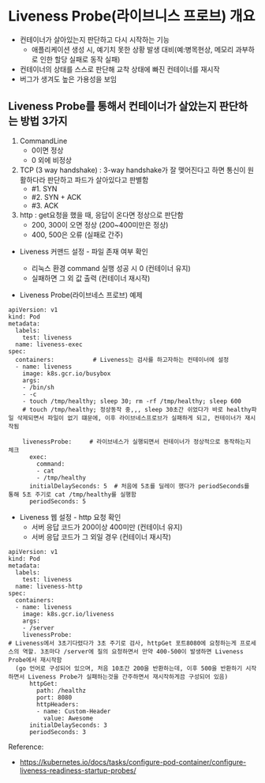 # Liveness Probe(라이브니스 프로브) 개요
- 컨테이너가 살아있는지 판단하고 다시 시작하는 기능
  - 애플리케이션 생성 시, 예기치 못한 상황 발생 대비(예:병목현상, 메모리 과부하로 인한 할당 실패로 동작 실패) 
- 컨테이너의 상태를 스스로 판단해 교착 상태에 빠진 컨테이너를 재시작
- 버그가 생겨도 높은 가용성을 보임

## Liveness Probe를 통해서 컨테이너가 살았는지 판단하는 방법 3가지
1. CommandLine
   - 0이면 정상
   - 0 외에 비정상
2. TCP (3 way handshake) : 3-way handshake가 잘 맺어진다고 하면 통신이 원활하다라 판단하고 파드가 살아있다고 판별함
   - #1. SYN
   - #2. SYN + ACK
   - #3. ACK
3. http : get요청을 했을 때, 응답이 온다면 정상으로 판단함
   - 200, 300이 오면 정상 (200~400미만은 정상)
   - 400, 500은 오류 (실패로 간주)


- Liveness 커맨드 설정 - 파일 존재 여부 확인
   - 리눅스 환경 command 실행 성공 시 0 (컨테이너 유지)
   - 실패하면 그 외 값 출력 (컨테이너 재시작)

- Liveness Probe(라이브네스 프로브) 예제
```
apiVersion: v1
kind: Pod
metadata:
  labels:
    test: liveness
  name: liveness-exec
spec:
  containers:           # Liveness는 검사를 하고자하는 컨테이너에 설정
  - name: liveness
    image: k8s.gcr.io/busybox
    args:
    - /bin/sh
    - -c
    - touch /tmp/healthy; sleep 30; rm -rf /tmp/healthy; sleep 600  
    # touch /tmp/healthy; 정상동작 중,,, sleep 30초간 쉬었다가 바로 healthy파일 삭제되면서 파일이 없기 떄문에, 이후 라이브네스프로브가 실패하게 되고, 컨테이너가 재시작됨
   
    livenessProbe:     # 라이브네스가 실행되면서 컨테이너가 정상적으로 동작하는지 체크
      exec:
        command:
        - cat
        - /tmp/healthy  
      initialDelaySeconds: 5  # 처음에 5초를 딜레이 했다가 periodSeconds를 통해 5초 주기로 cat /tmp/healthy를 실행함
      periodSeconds: 5
```


- Liveness 웹 설정 - http 요청 확인
   - 서버 응답 코드가 200이상 400미만 (컨테이너 유지)
   - 서버 응답 코드가 그 외일 경우 (컨테이너 재시작)

```
apiVersion: v1
kind: Pod
metadata:
  labels:
    test: liveness
  name: liveness-http
spec:
  containers:
  - name: liveness
    image: k8s.gcr.io/liveness
    args:
    - /server
    livenessProbe:  
# Liveness에서 3초기다렸다가 3초 주기로 검사, httpGet 포트8080에 요청하는게 프로세스의 역할. 3초마다 /server에 질의 요청하면서 만약 400-500이 발생하면 Liveness Probe에서 재시작함
  (go 언어로 구성되어 있으며, 처음 10초간 200을 반환하는데, 이후 500을 반환하기 시작하면서 Liveness Probe가 실패하는것을 간주하면서 재시작하게끔 구성되어 있음)
      httpGet:
        path: /healthz
        port: 8080
        httpHeaders:
        - name: Custom-Header
          value: Awesome
      initialDelaySeconds: 3
      periodSeconds: 3
```


Reference:
- https://kubernetes.io/docs/tasks/configure-pod-container/configure-liveness-readiness-startup-probes/

